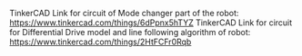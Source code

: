 TinkerCAD Link for circuit of Mode changer part of the robot: https://www.tinkercad.com/things/6dPpnx5hTYZ
TinkerCAD Link for circuit for Differential Drive model and line following algorithm of robot: https://www.tinkercad.com/things/2HtFCFr0Rqb
